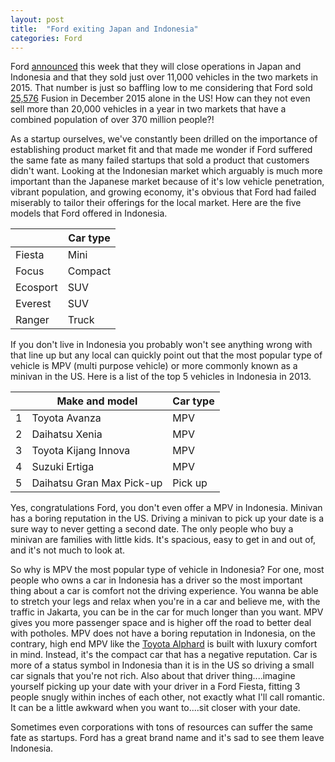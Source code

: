 ```yaml
---
layout: post
title:  "Ford exiting Japan and Indonesia"
categories: Ford
---
```

Ford [announced][wsj] this week that they will close operations in Japan and Indonesia and that they sold just over 11,000 vehicles in the two markets in 2015.  That number is just so baffling low to me considering that Ford sold [25,576][autosales] Fusion in December 2015 alone in the US!  How can they not even sell more than 20,000 vehicles in a year in two markets that have a combined population of over 370 million people?!

As a startup ourselves, we've constantly been drilled on the importance of establishing product market fit and that made me wonder if Ford suffered the same fate as many failed startups that sold a product that customers didn't want.  Looking at the Indonesian market which arguably is much more important than the Japanese market because of it's low vehicle penetration, vibrant population, and growing economy, it's obvious that Ford had failed miserably to tailor their offerings for the local market.  Here are the five models that Ford offered in Indonesia.

|          | Car type |
|----------|----------|
| Fiesta   | Mini     |
| Focus    | Compact  |
| Ecosport | SUV      |
| Everest  | SUV      |
| Ranger   | Truck    |

If you don't live in Indonesia you probably won't see anything wrong with that line up but any local can quickly point out that the most popular type of vehicle is MPV (multi purpose vehicle) or more commonly known as a minivan in the US.  Here is a list of the top 5 vehicles in Indonesia in 2013.

|   | Make and model            | Car type |
|---|---------------------------|----------|
| 1 | Toyota Avanza             | MPV      |
| 2 | Daihatsu Xenia            | MPV      |
| 3 | Toyota Kijang Innova      | MPV      |
| 4 | Suzuki Ertiga             | MPV      |
| 5 | Daihatsu Gran Max Pick-up | Pick up  |

Yes, congratulations Ford, you don't even offer a MPV in Indonesia.  Minivan has a boring reputation in the US.  Driving a minivan to pick up your date is a sure way to never getting a second date.  The only people who buy a minivan are families with little kids.  It's spacious, easy to get in and out of, and it's not much to look at.  

So why is MPV the most popular type of vehicle in Indonesia?  For one, most people who owns a car in Indonesia has a driver so the most important thing about a car is comfort not the driving experience.  You wanna be able to stretch your legs and relax when you're in a car and believe me, with the traffic in Jakarta, you can be in the car for much longer than you want.  MPV gives you more passenger space and is higher off the road to better deal with potholes.  MPV does not have a boring reputation in Indonesia, on the contrary, high end MPV like the [Toyota Alphard][alphard] is built with luxury comfort in mind.  Instead, it's the compact car that has a negative reputation.  Car is more of a status symbol in Indonesia than it is in the US so driving a small car signals that you're not rich.  Also about that driver thing....imagine yourself picking up your date with your driver in a Ford Fiesta, fitting 3 people snugly within inches of each other, not exactly what I'll call romantic.  It can be a little awkward when you want to....sit closer with your date.

Sometimes even corporations with tons of resources can suffer the same fate as startups.  Ford has a great brand name and it's sad to see them leave Indonesia.

[wsj]: http://www.wsj.com/articles/ford-motor-to-close-operations-in-indonesia-japan-1453723892
[autosales]: http://online.wsj.com/mdc/public/page/2_3022-autosales.html
[alphard]: http://www.toyota.astra.co.id/product/alphard/#image-amp-video
